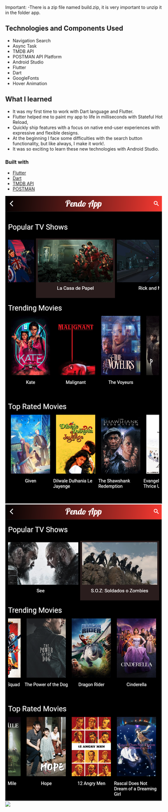 Important:
    -There is a zip file named build.zip, it is very important to unzip it in the folder app.
## Technologies and Components Used
- Navigation Search
- Async Task
- TMDB API
- POSTMAN API Platform
- Android Studio
- Flutter
- Dart
- GoogleFonts
- Hover Animation

## What I learned
- It was my first time to work with Dart language and Flutter.
- Flutter helped me to paint my app to life in milliseconds with Stateful Hot Reload,
- Quickly ship features with a focus on native end-user experiences with expressive and flexible designs.
- At the beginning I face some difficulties with the search button functionality, but like always, I make it work!.
- It was so exciting to learn these new technologies with Android Studio.

### Built with
- [Flutter](https://flutter.dev/docs)
- [Dart](https://dart.dev/guides)
- [TMDB API](https://developers.themoviedb.org/3/getting-started/introduction)
- [POSTMAN](https://www.postman.com)

![](App_Images/HomeScreen.png)
![](App_Images/HomeScreen2.png)
![](App_Images/DescriptionScreen)

